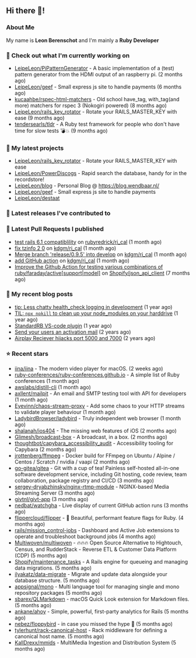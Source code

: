 ## Hi there 👋!

### About Me

My name is **Leon Berenschot** and I'm mainly a **Ruby Developer**
<br>

### 👷 Check out what I'm currently working on

- [LeipeLeon/PiPatternGenerator](https://github.com/LeipeLeon/PiPatternGenerator) - A basic implementation of a (test) pattern generator from the HDMI output of an raspberry pi. (2 months ago)
- [LeipeLeon/geef](https://github.com/LeipeLeon/geef) - Small express js site to handle payments (6 months ago)
- [kucaahbe/rspec-html-matchers](https://github.com/kucaahbe/rspec-html-matchers) - Old school have_tag, with_tag(and more) matchers for rspec 3 (Nokogiri powered) (8 months ago)
- [LeipeLeon/rails_key_rotator](https://github.com/LeipeLeon/rails_key_rotator) - Rotate your RAILS_MASTER_KEY with ease (9 months ago)
- [tendersearls/tldr](https://github.com/tendersearls/tldr) - A Ruby test framework for people who don&#39;t have time for slow tests 💣💥 (9 months ago)

### 🌱 My latest projects

- [LeipeLeon/rails_key_rotator](https://github.com/LeipeLeon/rails_key_rotator) - Rotate your RAILS_MASTER_KEY with ease
- [LeipeLeon/PowerDiscogs](https://github.com/LeipeLeon/PowerDiscogs) - Rapid search the database, handy for in the recordstore!
- [LeipeLeon/blog](https://github.com/LeipeLeon/blog) - Personal Blog @ https://blog.wendbaar.nl/
- [LeipeLeon/geef](https://github.com/LeipeLeon/geef) - Small express js site to handle payments
- [LeipeLeon/destaat](https://github.com/LeipeLeon/destaat)

### 🔭 Latest releases I've contributed to


### 🔨 Latest Pull Requests I published

- [test rails 6.1 compatiblility](https://github.com/rubyredrick/ri_cal/pull/24) on [rubyredrick/ri_cal](https://github.com/rubyredrick/ri_cal) (1 month ago)
- [fix tzinfo 2 0](https://github.com/kdgm/ri_cal/pull/4) on [kdgm/ri_cal](https://github.com/kdgm/ri_cal) (1 month ago)
- [Merge branch &#39;release/0.9.5&#39; into develop](https://github.com/kdgm/ri_cal/pull/3) on [kdgm/ri_cal](https://github.com/kdgm/ri_cal) (1 month ago)
- [add GitHub action](https://github.com/kdgm/ri_cal/pull/2) on [kdgm/ri_cal](https://github.com/kdgm/ri_cal) (1 month ago)
- [Improve the Github Action for testing various combinations of ruby/faraday/active[support|model]](https://github.com/Shopify/json_api_client/pull/3) on [Shopify/json_api_client](https://github.com/Shopify/json_api_client) (7 months ago)

### 📜 My recent blog posts

- [tip: Less chatty health_check logging in development](https://www.wendbaar.nl/posts/2023/07/tip_less_chatty_health_check_logging_in_development) (1 year ago)
- [TIL: `npx npkill` to clean up your node_modules on your harddrive](https://www.wendbaar.nl/posts/2023/03/til_npx_npkill_to_clean_up_your_node_modules_on_your_harddrive) (1 year ago)
- [StandardRB VS-code plugin](https://www.wendbaar.nl/posts/2023/02/standardrb_vscode_plugin) (1 year ago)
- [Send your users an activation mail](https://www.wendbaar.nl/posts/2023/02/send_your_users_an_activation_mail) (2 years ago)
- [Airplay Reciever hijacks port 5000 and 7000](https://www.wendbaar.nl/posts/2023/02/airplay_reciever_hijacks_port_5000_and_7000) (2 years ago)

### ⭐ Recent stars

- [iina/iina](https://github.com/iina/iina) - The modern video player for macOS. (2 weeks ago)
- [ruby-conferences/ruby-conferences.github.io](https://github.com/ruby-conferences/ruby-conferences.github.io) - A simple list of Ruby conferences (1 month ago)
- [awslabs/distill-cli](https://github.com/awslabs/distill-cli) (1 month ago)
- [axllent/mailpit](https://github.com/axllent/mailpit) - An email and SMTP testing tool with API for developers (1 month ago)
- [Eyevinn/chaos-stream-proxy](https://github.com/Eyevinn/chaos-stream-proxy) - Add some chaos to your HTTP streams to validate player behaviour (1 month ago)
- [LadybirdBrowser/ladybird](https://github.com/LadybirdBrowser/ladybird) - Truly independent web browser (1 month ago)
- [shalanah/ios404](https://github.com/shalanah/ios404) - The missing web features of iOS (2 months ago)
- [Glimesh/broadcast-box](https://github.com/Glimesh/broadcast-box) - A broadcast, in a box.  (2 months ago)
- [thoughtbot/capybara_accessibility_audit](https://github.com/thoughtbot/capybara_accessibility_audit) - Accessibility tooling for Capybara (2 months ago)
- [jrottenberg/ffmpeg](https://github.com/jrottenberg/ffmpeg) - Docker build for FFmpeg on Ubuntu / Alpine / Centos / Scratch / nvidia / vaapi (2 months ago)
- [go-gitea/gitea](https://github.com/go-gitea/gitea) - Git with a cup of tea! Painless self-hosted all-in-one software development service, including Git hosting, code review, team collaboration, package registry and CI/CD (3 months ago)
- [sergey-dryabzhinsky/nginx-rtmp-module](https://github.com/sergey-dryabzhinsky/nginx-rtmp-module) - NGINX-based Media Streaming Server (3 months ago)
- [givtnl/givt-app](https://github.com/givtnl/givt-app) (3 months ago)
- [nedbat/watchgha](https://github.com/nedbat/watchgha) - Live display of current GitHub action runs (3 months ago)
- [flippercloud/flipper](https://github.com/flippercloud/flipper) - 🐬 Beautiful, performant feature flags for Ruby. (4 months ago)
- [rails/mission_control-jobs](https://github.com/rails/mission_control-jobs) - Dashboard and Active Job extensions to operate and troubleshoot background jobs (4 months ago)
- [Multiwoven/multiwoven](https://github.com/Multiwoven/multiwoven) - 🔥🔥🔥 Open Source Alternative to Hightouch, Census, and RudderStack - Reverse ETL &amp; Customer Data Platform (CDP) (5 months ago)
- [Shopify/maintenance_tasks](https://github.com/Shopify/maintenance_tasks) - A Rails engine for queueing and managing data migrations. (5 months ago)
- [ilyakatz/data-migrate](https://github.com/ilyakatz/data-migrate) - Migrate and update data alongside your database structure. (5 months ago)
- [appsignal/mono](https://github.com/appsignal/mono) - Multi language tool for managing single and mono repository packages (5 months ago)
- [sbarex/QLMarkdown](https://github.com/sbarex/QLMarkdown) - macOS Quick Look extension for Markdown files. (5 months ago)
- [ankane/ahoy](https://github.com/ankane/ahoy) - Simple, powerful, first-party analytics for Rails (5 months ago)
- [nebez/floppybird](https://github.com/nebez/floppybird) - in case you missed the hype 🐥 (5 months ago)
- [tylerhunt/rack-canonical-host](https://github.com/tylerhunt/rack-canonical-host) - Rack middleware for defining a canonical host name. (5 months ago)
- [KallDrexx/mmids](https://github.com/KallDrexx/mmids) - MultiMedia Ingestion and Distribution System (5 months ago)
